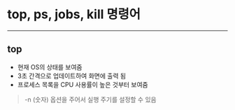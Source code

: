 # top, ps, jobs, kill 명령어
---


## top
* 현재 OS의 상태를 보여줌
* 3초 간격으로 업데이트하여 화면에 출력 됨
* 프로세스 목록을 CPU 사용률이 높은 것부터 보여줌
> -n (숫자) 옵션을 주어서 실행 주기를 설정할 수 있음
